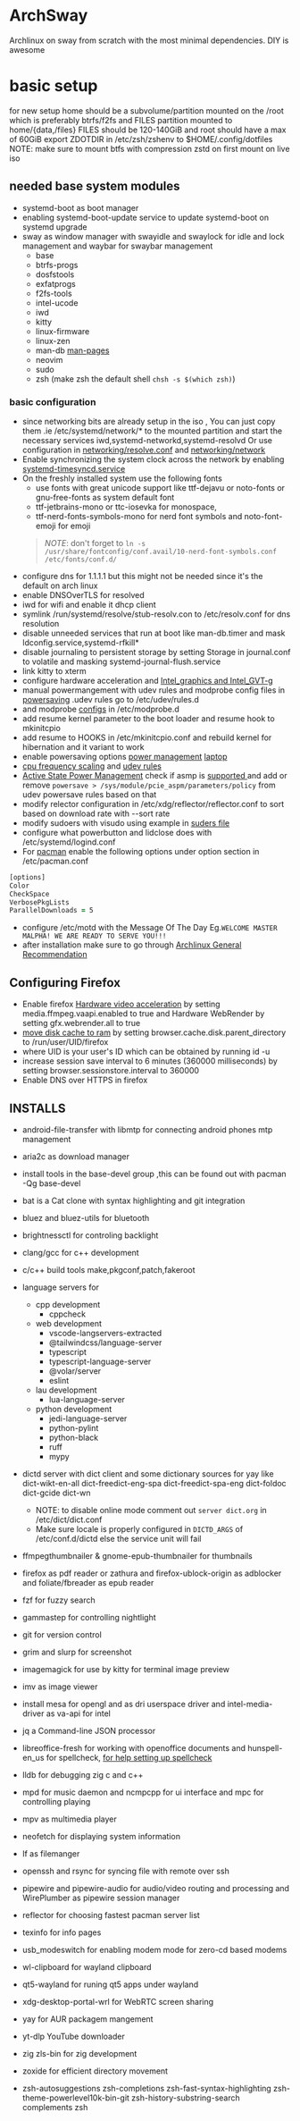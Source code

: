 # ArchSway
Archlinux on sway from scratch with the most minimal dependencies. DIY is awesome

# basic setup
for new setup home should be a subvolume/partition mounted on the /root which is preferably btrfs/f2fs
and FILES partition mounted to home/{data,/files} FILES should be 120-140GiB and root should have a max of 60GiB
export ZDOTDIR in /etc/zsh/zshenv to $HOME/.config/dotfiles
NOTE: make sure to mount btfs with compression zstd on first mount on live iso

## needed base system modules

- systemd-boot as boot manager
- enabling systemd-boot-update service to update systemd-boot on systemd upgrade
- sway as window manager with swayidle and swaylock for idle and lock management and waybar for swaybar management
    - base
    - btrfs-progs
    - dosfstools
    - exfatprogs
    - f2fs-tools
    - intel-ucode
    - iwd
    - kitty
    - linux-firmware
    - linux-zen
    - man-db [man-pages](https://wiki.archlinux.org/title/Man_page)
    - neovim
    - sudo
    - zsh (make zsh the default shell `chsh -s $(which zsh)`)

### basic configuration

- since networking bits are already setup in the iso , You can just copy them .ie /etc/systemd/network/* to the mounted partition and start the necessary services iwd,systemd-networkd,systemd-resolvd
  Or use configuration in [networking/resolve.conf](https://github.com/Ultra-Code/archsway/blob/master/networking/resolve.conf) and  [networking/network](https://github.com/Ultra-Code/archsway/blob/master/networking/network)
- Enable synchronizing the system clock across the network by enabling [systemd-timesyncd.service](https://wiki.archlinux.org/title/Systemd-timesyncd)
- On the freshly installed system use the following fonts
    + use fonts with great unicode support like ttf-dejavu or noto-fonts or gnu-free-fonts as system default font
    + ttf-jetbrains-mono or ttc-iosevka for monospace,
    + ttf-nerd-fonts-symbols-mono for nerd font symbols and noto-font-emoji for emoji
    >_NOTE_: don't forget to `ln -s /usr/share/fontconfig/conf.avail/10-nerd-font-symbols.conf /etc/fonts/conf.d/`
- configure dns for 1.1.1.1 but this might not be needed since it's the default on arch linux
- enable DNSOverTLS for resolved
- iwd for wifi and enable it dhcp client
- symlink /run/systemd/resolve/stub-resolv.con to /etc/resolv.conf for dns resolution
- disable unneeded services that run at boot like man-db.timer and mask ldconfig.service,systemd-rfkill*
- disable journaling to persistent storage by setting Storage in journal.conf to volatile and masking systemd-journal-flush.service
- link kitty to xterm
- configure hardware acceleration and [Intel_graphics and Intel_GVT-g](https://wiki.archlinux.org/title/Intel_graphics)
- manual powermangement with udev rules and modprobe config files in [powersaving](https://github.com/Ultra-Code/archsway/blob/master/powersaving) .udev rules go to /etc/udev/rules.d
- and modprobe [configs](https://wiki.archlinux.org/title/Power_management/Suspend_and_hibernate) in /etc/modprobe.d
- add resume kernel parameter to the boot loader and resume hook to mkinitcpio
- add resume to HOOKS in /etc/mkinitcpio.conf and rebuild kernel for hibernation and it variant to work
- enable powersaving options [power management](https://wiki.archlinux.org/title/Power_management) [laptop](https://wiki.archlinux.org/title/Laptop)
- [cpu frequency scaling](https://wiki.archlinux.org/title/CPU_frequency_scaling) and  [udev rules](https://wiki.archlinux.org/title/Udev)
- [Active State Power Management](https://wiki.archlinux.org/title/Power_management#Active_State_Power_Management) check
  if asmp is [supported ](https://access.redhat.com/documentation/en-us/red_hat_enterprise_linux/7/html/power_management_guide/aspm) and add or remove `powersave > /sys/module/pcie_aspm/parameters/policy` from udev powersave rules based on that
- modify relector configuration in /etc/xdg/reflector/reflector.conf to sort based on download rate with --sort rate
- modify sudoers with visudo using example in [suders file](https://github.com/Ultra-Code/archsway/blob/master/sudoers)
- configure what powerbutton and lidclose does with /etc/systemd/logind.conf
- For [pacman](https://wiki.archlinux.org/title/Pacman) enable the following options under option section in /etc/pacman.conf
```zsh
[options]
Color
CheckSpace
VerbosePkgLists
ParallelDownloads = 5
```
- configure /etc/motd with the Message Of The Day Eg.`WELCOME MASTER MALPHA! WE ARE READY TO SERVE YOU!!!`
- after installation make sure to go through [Archlinux General Recommendation](https://wiki.archlinux.org/title/General_recommendations)

## Configuring Firefox
- Enable firefox [Hardware video acceleration](https://wiki.archlinux.org/title/Firefox#Hardware_video_acceleration) by setting media.ffmpeg.vaapi.enabled to true and Hardware WebRender by setting gfx.webrender.all to true
- [move disk cache to ram](https://wiki.archlinux.org/title/Firefox/Tweaks#Move_disk_cache_to_RAM) by setting browser.cache.disk.parent_directory to /run/user/UID/firefox
- where UID is your user's ID which can be obtained by running id -u
- increase session save interval to 6 minutes (360000 milliseconds) by setting browser.sessionstore.interval to 360000
- Enable DNS over HTTPS in firefox

## INSTALLS
- android-file-transfer with libmtp for connecting android phones mtp management
- aria2c as download manager
- install tools in the base-devel group ,this can be found out with pacman -Qg base-devel
- bat is a Cat clone with syntax highlighting and git integration
- bluez and bluez-utils for bluetooth
- brightnessctl for controling backlight
- clang/gcc for c++ development
- c/c++ build tools make,pkgconf,patch,fakeroot
- language servers for
    - cpp development
        - cppcheck
    - web development
        - vscode-langservers-extracted
        - @tailwindcss/language-server
        - typescript
        - typescript-language-server
        - @volar/server
        - eslint
    - lau development
        - lua-language-server
    - python development
        - jedi-language-server
        - python-pylint
        - python-black
        - ruff
        - mypy

- dictd server with dict client and some dictionary sources for yay like dict-wikt-en-all dict-freedict-eng-spa dict-freedict-spa-eng dict-foldoc dict-gcide dict-wn
    - NOTE: to disable online mode comment out `server dict.org` in  /etc/dict/dict.conf
    - Make sure locale is properly configured in `DICTD_ARGS` of /etc/conf.d/dictd else the service unit will fail
- ffmpegthumbnailer & gnome-epub-thumbnailer for thumbnails
- firefox as pdf reader or zathura and firefox-ublock-origin as adblocker and foliate/fbreader as epub reader
- fzf for fuzzy search
- gammastep for controlling nightlight
- git for version control
- grim and slurp for screenshot
- imagemagick for use by kitty for terminal image preview
- imv as image viewer
- install mesa for opengl and as dri userspace driver and intel-media-driver as va-api for intel
- jq a Command-line JSON processor
- libreoffice-fresh for working with openoffice documents and hunspell-en_us for spellcheck, [for help setting up spellcheck](https://ask.libreoffice.org/t/how-do-you-get-the-spell-checker-to-work/28998)
- lldb for debugging zig c and c++
- mpd for music daemon and ncmpcpp for ui interface and mpc for controlling playing
- mpv as multimedia player
- neofetch for displaying system information
- lf as filemanger
- openssh and rsync for syncing file with remote over ssh
- pipewire and pipewire-audio for audio/video routing and processing and WirePlumber as pipewire session manager
- reflector for choosing fastest pacman server list
- texinfo for info pages
- usb_modeswitch for enabling modem mode for zero-cd based modems
- wl-clipboard for wayland clipboard
- qt5-wayland for runing qt5 apps under wayland
- xdg-desktop-portal-wrl for WebRTC screen sharing
- yay for AUR packagem mangement
- yt-dlp YouTube downloader
- zig zls-bin for zig development
- zoxide for efficient directory movement
- zsh-autosuggestions zsh-completions zsh-fast-syntax-highlighting zsh-theme-powerlevel10k-bin-git
zsh-history-substring-search complements zsh
